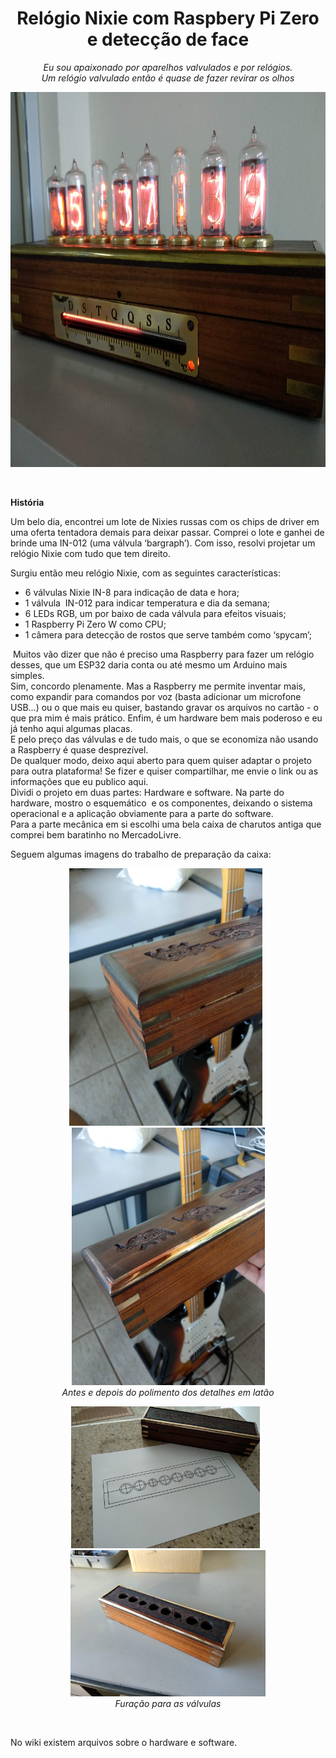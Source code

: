 <h1 style="text-align: center;">Rel&oacute;gio Nixie com Raspbery Pi Zero e detec&ccedil;&atilde;o de face</h1>
<p style="text-align: center;"><em>Eu sou apaixonado por aparelhos valvulados e por rel&oacute;gios.</em><br /><em>Um rel&oacute;gio valvulado ent&atilde;o &eacute; quase de fazer revirar os olhos</em></p>
<p><img src="https://github.com/luizcressoni/nixieclock/blob/master/resources/IMG_20200611_153739.jpg?raw=true" alt="" width="800" height="600" /></p>
<p>&nbsp;</p>
<p><strong>Hist&oacute;ria</strong></p>
<p>Um belo dia, encontrei um lote de Nixies russas com os chips de driver em uma oferta tentadora demais para deixar passar. Comprei o lote e ganhei de brinde uma IN-012 (uma v&aacute;lvula &lsquo;bargraph&rsquo;). Com isso, resolvi projetar um rel&oacute;gio Nixie com tudo que tem direito.</p>
<p>Surgiu ent&atilde;o meu rel&oacute;gio Nixie, com as seguintes caracter&iacute;sticas:</p>
<ul>
<li>6 v&aacute;lvulas Nixie IN-8 para indica&ccedil;&atilde;o de data e hora;</li>
<li>1 v&aacute;lvula&nbsp; IN-012 para indicar temperatura e dia da semana;</li>
<li>6 LEDs RGB, um por baixo de cada v&aacute;lvula para efeitos visuais;</li>
<li>1 Raspberry Pi Zero W como CPU;</li>
<li>1 c&acirc;mera para detec&ccedil;&atilde;o de rostos que serve tamb&eacute;m como &lsquo;spycam&rsquo;;</li>
</ul>
<p>&nbsp;Muitos v&atilde;o dizer que n&atilde;o &eacute; preciso uma Raspberry para fazer um rel&oacute;gio desses, que um ESP32 daria conta ou at&eacute; mesmo um Arduino mais simples.&nbsp;<br />Sim, concordo plenamente. Mas a Raspberry me permite inventar mais, como expandir para comandos por voz (basta adicionar um microfone USB&hellip;) ou o que mais eu quiser, bastando gravar os arquivos no cart&atilde;o - o que pra mim &eacute; mais pr&aacute;tico. Enfim, &eacute; um hardware bem mais poderoso e eu j&aacute; tenho aqui algumas placas.<br />E pelo pre&ccedil;o das v&aacute;lvulas e de tudo mais, o que se economiza n&atilde;o usando a Raspberry &eacute; quase desprez&iacute;vel.<br />De qualquer modo, deixo aqui aberto para quem quiser adaptar o projeto para outra plataforma! Se fizer e quiser compartilhar, me envie o link ou as informa&ccedil;&otilde;es que eu publico aqui.&nbsp;<br />Dividi o projeto em duas partes: Hardware e software. Na parte do hardware, mostro o esquem&aacute;tico&nbsp; e os componentes, deixando o sistema operacional e a aplica&ccedil;&atilde;o obviamente para a parte do software.<br />Para a parte mec&acirc;nica em si escolhi uma bela caixa de charutos antiga que comprei bem baratinho no MercadoLivre.</p>
<p>Seguem algumas imagens do trabalho de prepara&ccedil;&atilde;o da caixa:</p>
<p style="text-align: center;"><img src="https://github.com/luizcressoni/nixieclock/blob/master/resources/IMG_20190615_114315.jpg?raw=true" alt="" width="309" height="412" />&nbsp;&nbsp;<img src="https://github.com/luizcressoni/nixieclock/blob/master/resources/IMG_20190615_114306.jpg?raw=true" alt="" width="309" height="412" /><br /><em>Antes e depois do polimento dos detalhes em lat&atilde;o</em></p>
<p style="text-align: center;"><img src="https://github.com/luizcressoni/nixieclock/blob/master/resources/IMG_20190615_144834.jpg?raw=true" alt="" width="302" height="227" />&nbsp;&nbsp;<img src="https://github.com/luizcressoni/nixieclock/blob/master/resources/IMG_20190615_161908.jpg?raw=true" alt="" width="312" height="234" /><br /><em>Fura&ccedil;&atilde;o para as v&aacute;lvulas</em></p>
<p style="text-align: center;">&nbsp;</p>
<p>No wiki existem arquivos sobre o hardware e software.&nbsp;&nbsp;</p>
<div class="separator" data-original-attrs="{&quot;style&quot;:&quot;&quot;}">&nbsp;</div>
<p style="text-align: center;">&nbsp;</p>
<p style="text-align: center;">&nbsp;</p>
<p>&nbsp;</p>
